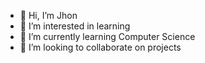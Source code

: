 - 👋 Hi, I’m Jhon
- 👀 I’m interested in learning
- 🌱 I’m currently learning Computer Science
- 💞️ I’m looking to collaborate on projects

<!---
DuKaJT03/DuKaJT03 is a ✨ special ✨ repository because its `README.md` (this file) appears on your GitHub profile.
You can click the Preview link to take a look at your changes.
--->
